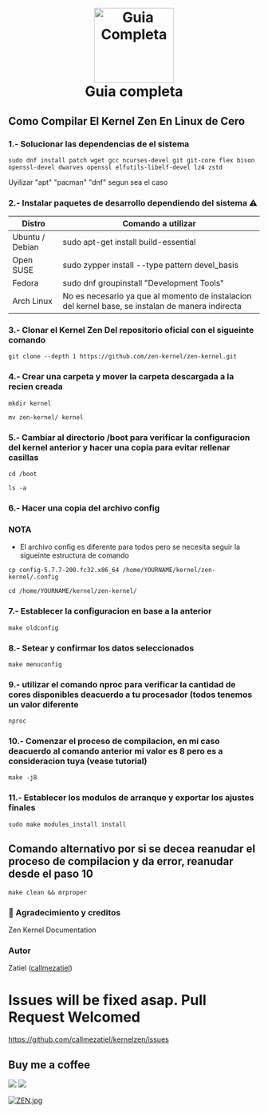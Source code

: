 <h1 align="center">
  <br>
  <a href="https://github.com/callmezatiel"><img src="https://i.postimg.cc/qMmnw0b4/zenk.png" width=160 height=150 alt="Guia Completa"></a>
  <br>
  Guia completa
  <br>
</h1>

## Como Compilar El Kernel Zen En Linux de Cero

### 1.- Solucionar las dependencias de el sistema
```
sudo dnf install patch wget gcc ncurses-devel git git-core flex bison openssl-devel dwarves openssl elfutils-libelf-devel lz4 zstd
```
Uyilizar "apt" "pacman" "dnf" segun sea el caso

### 2.- Instalar paquetes de desarrollo dependiendo del sistema ⚠️

| Distro| Comando a utilizar |
| ------ | ------ |
| Ubuntu / Debian | sudo apt-get install build-essential |
| Open SUSE |  sudo zypper install --type pattern devel_basis |
|Fedora|sudo dnf groupinstall "Development Tools"|
|Arch Linux | No es necesario ya que al momento de instalacion del kernel base, se instalan de manera indirecta|



### 3.- Clonar el Kernel Zen Del repositorio oficial con el sigueinte comando
```
git clone --depth 1 https://github.com/zen-kernel/zen-kernel.git 
```
### 4.- Crear una carpeta y mover la carpeta descargada a la recien creada 
```
mkdir kernel
```
```
mv zen-kernel/ kernel
```
### 5.- Cambiar al directorio /boot para verificar la configuracion del kernel anterior y hacer una copia para evitar rellenar casillas
```
cd /boot
```
```
ls -a
```
### 6.- Hacer una copia del archivo config

### NOTA

* El archivo config es diferente para todos pero se necesita seguir la sigueinte estructura de comando

```
cp config-5.7.7-200.fc32.x86_64 /home/YOURNAME/kernel/zen-kernel/.config
```
```
cd /home/YOURNAME/kernel/zen-kernel/
```
### 7.- Establecer la configuracion en base a la anterior 
```
make oldconfig
```
### 8.- Setear y confirmar los datos seleccionados
```
make menuconfig
```
### 9.- utilizar el comando nproc para verificar la cantidad de cores disponibles deacuerdo a tu procesador (todos tenemos un valor diferente
```
nproc 
```
### 10.- Comenzar el proceso de compilacion, en mi caso deacuerdo al comando anterior mi valor es 8 pero es a consideracion tuya (vease tutorial)
```
make -j8
```
### 11.- Establecer los modulos de arranque y exportar los ajustes finales
```
sudo make modules_install install
```
## Comando alternativo por si se decea reanudar el proceso de compilacion y da error, reanudar desde el paso 10   
```
make clean && mrproper
```
###  💙 Agradecimiento y creditos
Zen Kernel Documentation

### Autor
Zatiel ([callmezatiel](https://github.com/callmezatiel))

# Issues will be fixed asap. Pull Request Welcomed
https://github.com/callmezatiel/kernelzen/issues

## Buy me a coffee
<a href="https://www.paypal.me/zatiel"><img src="https://img.shields.io/badge/don-paypal-blue"></a> <a href="https://www.patreon.com/zatiel"><img src="https://img.shields.io/badge/don-patreon-ff69b4">

[![ZEN.jpg](https://i.postimg.cc/brcjdM07/ZEN.jpg)](https://postimg.cc/YG3PsdsR)
